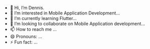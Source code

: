 - 👋 Hi, I’m Dennis.
- 👀 I’m interested in Mobile Application Development...
- 🌱 I’m currently learning Flutter...
- 💞️ I’m looking to collaborate on Mobile Application development...
- 📫 How to reach me ...
- 😄 Pronouns: ...
- ⚡ Fun fact: ...

<!---
codex7Teen/codex7Teen is a ✨ special ✨ repository because its `README.md` (this file) appears on your GitHub profile.
You can click the Preview link to take a look at your changes.
--->

